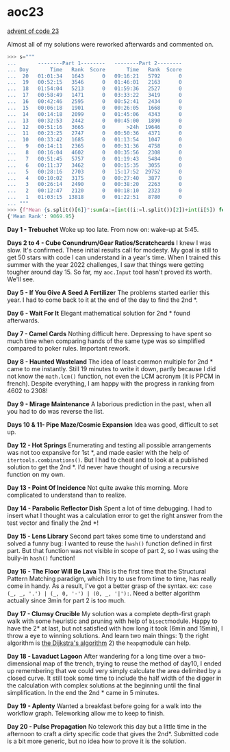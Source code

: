 # aoc23

[advent of code 23](https://adventofcode.com/2023)

Almost all of my solutions were reworked afterwards and commented on.

```python
>>> s="""
...       --------Part 1--------   --------Part 2--------
... Day       Time   Rank  Score       Time   Rank  Score
...  20   01:01:34   1643      0   09:16:21   5792      0
...  19   00:52:15   3546      0   01:46:01   2163      0
...  18   01:54:04   5213      0   01:59:36   2527      0
...  17   00:58:49   1471      0   03:33:22   3419      0
...  16   00:42:46   2595      0   00:52:41   2434      0
...  15   00:06:18   1901      0   00:26:05   1668      0
...  14   00:14:18   2099      0   01:45:06   4343      0
...  13   00:32:53   2442      0   00:45:00   1890      0
...  12   00:51:16   3665      0       >24h  19646      0
...  11   00:23:25   2747      0   00:50:36   4371      0
...  10   00:33:42   1685      0   01:13:54   1047      0
...   9   00:14:11   2365      0   00:31:36   4758      0
...   8   00:16:04   4602      0   00:35:56   2308      0
...   7   00:51:45   5757      0   01:19:43   5484      0
...   6   00:11:37   3462      0   00:15:35   3055      0
...   5   00:28:16   2703      0   15:17:52  29752      0
...   4   00:10:02   3175      0   00:27:40   3877      0
...   3   00:26:14   2490      0   00:38:20   2263      0
...   2   00:12:47   2120      0   00:18:10   2323      0
...   1   01:03:15  13818      0   01:22:51   8780      0
... """
>>> {f"Mean {s.split()[6]}":sum(a:=[int((i:=l.split())[2])+int(i[5]) for l in s.splitlines()[3:]])/len(a)}
{'Mean Rank': 9069.95}
```

**Day 1 - Trebuchet** Woke up too late. From now on: wake-up at 5:45.

**Days 2 to 4 - Cube Conundrum/Gear Ratios/Scratchcards** I knew I was slow. It's confirmed. These initial results call for modesty. My goal is still to get 50 stars with code I can understand in a year's time. When I trained this summer with the year 2022 challenges, I saw that things were getting tougher around day 15. So far, my `aoc.Input` tool hasn't proved its worth. We'll see.

**Day 5 - If You Give A Seed A Fertilizer** The problems started earlier this year. I had to come back to it at the end of the day to find the 2nd *.

**Day 6 - Wait For It** Elegant mathematical solution for 2nd * found afterwards.

**Day 7 - Camel Cards** Nothing difficult here. Depressing to have spent so much time when comparing hands of the same type was so simplified compared to poker rules. Important rework.

**Day 8 - Haunted Wasteland** The idea of least common multiple for 2nd * came to me instantly. Still 19 minutes to write it down, partly because I did not know the `math.lcm()` function, not even the LCM acronym (it is PPCM in french). Despite everything, I am happy with the progress in ranking from 4602 to 2308! 

**Day 9 - Mirage Maintenance** A laborious prediction in the past, when all you had to do was reverse the list.

**Days 10 & 11- Pipe Maze/Cosmic Expansion** Idea was good, difficult to set up.

**Day 12 - Hot Springs** Enumerating and testing all possible arrangements was not too expansive for 1st *, and made easier with the help of `itertools.combinations()`. But I had to cheat and to look at a published solution to get the 2nd *. I'd never have thought of using a recursive function on my own.

**Day 13 - Point Of Incidence** Not quite awake this morning. More complicated to understand than to realize.

**Day 14 - Parabolic Reflector Dish** Spent a lot of time debugging. I had to insert what I thought was a calculation error to get the right answer from the test vector and finally the 2nd *! 

**Day 15 - Lens Library** Second part takes some time to understand and solved a funny bug: I wanted to reuse the `hash()` function defined in first part. But that function was not visible in scope of part 2, so I was using the buily-in `hash()` function!

**Day 16 - The Floor Will Be Lava** This is the first time that the Structural Pattern Matching paradigm, which I try to use from time to time, has really come in handy. As a result, I've got a better grasp of the syntax. ex: `case (_, _, '.') | (_, 0, '-') | (0, _, '|'):`. Need a better algorithm actually since 3min for part 2 is too much.

**Day 17 - Clumsy Crucible** My solution was a complete depth-first graph walk with some heuristic and pruning with help of `bisect`module. Happy to have the 2* at last, but not satisfied with how long it took (6min and 15min), I throw a eye to winning solutions. And learn two main things: 1) the right algorithm is [the Dijkstra's algorithm](https://en.wikipedia.org/wiki/Dijkstra%27s_algorithm) 2) the `heapq`module can help.

**Day 18 - Lavaduct Lagoon** After wandering for a long time over a two-dimensional map of the trench, trying to reuse the method of day10, I ended up remembering that we could very simply calculate the area delimited by a closed curve. It still took some time to include the half width of the digger in the calculation with complex solutions at the beginning until the final simplification. In the end the 2nd * came in 5 minutes.

**Day 19 - Aplenty** Wanted a breakfast before going for a walk into the workflow graph. Teleworking allow me to keep to finish.

**Day 20 - Pulse Propagation** No telework this day but a little time in the afternoon to craft a dirty specific code that gives the 2nd*. Submitted code is a bit more generic, but no idea how to prove it is the solution.



